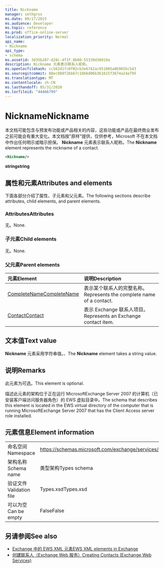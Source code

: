 ```yaml
---
title: Nickname
manager: sethgros
ms.date: 09/17/2015
ms.audience: Developer
ms.topic: reference
ms.prod: office-online-server
localization_priority: Normal
api_name:
- Nickname
api_type:
- schema
ms.assetid: 3d35b207-d28c-4f3f-8b00-55339d30d19a
description: Nickname 元素表示联系人昵称。
ms.openlocfilehash: cc562d1fc0f02cb3e6742ac951005a8b965bc543
ms.sourcegitcommit: 88ec988f2bb67c1866d06b361615f3674a24e795
ms.translationtype: MT
ms.contentlocale: zh-CN
ms.lasthandoff: 05/31/2020
ms.locfileid: "44466799"
---
```

# <a name="nickname"></a><span data-ttu-id="4970e-103">Nickname</span><span class="sxs-lookup"><span data-stu-id="4970e-103">Nickname</span></span>

<span data-ttu-id="4970e-104">本文档可能包含与预发布功能或产品相关的内容，这些功能或产品在最终商业发布之前可能会有重大变化。本文档按"原样"提供，仅供参考，Microsoft 不在本文档中作出任何明示或暗示担保。 **Nickname** 元素表示联系人昵称。</span><span class="sxs-lookup"><span data-stu-id="4970e-104">The **Nickname** element represents the nickname of a contact.</span></span> 
  
```xml
<Nickname/>
```

<span data-ttu-id="4970e-105">**string**</span><span class="sxs-lookup"><span data-stu-id="4970e-105">**string**</span></span>

## <a name="attributes-and-elements"></a><span data-ttu-id="4970e-106">属性和元素</span><span class="sxs-lookup"><span data-stu-id="4970e-106">Attributes and elements</span></span>

<span data-ttu-id="4970e-107">下面各部分介绍了属性、子元素和父元素。</span><span class="sxs-lookup"><span data-stu-id="4970e-107">The following sections describe attributes, child elements, and parent elements.</span></span>
  
### <a name="attributes"></a><span data-ttu-id="4970e-108">Attributes</span><span class="sxs-lookup"><span data-stu-id="4970e-108">Attributes</span></span>

<span data-ttu-id="4970e-109">无。</span><span class="sxs-lookup"><span data-stu-id="4970e-109">None.</span></span>
  
### <a name="child-elements"></a><span data-ttu-id="4970e-110">子元素</span><span class="sxs-lookup"><span data-stu-id="4970e-110">Child elements</span></span>

<span data-ttu-id="4970e-111">无。</span><span class="sxs-lookup"><span data-stu-id="4970e-111">None.</span></span>
  
### <a name="parent-elements"></a><span data-ttu-id="4970e-112">父元素</span><span class="sxs-lookup"><span data-stu-id="4970e-112">Parent elements</span></span>

|<span data-ttu-id="4970e-113">**元素**</span><span class="sxs-lookup"><span data-stu-id="4970e-113">**Element**</span></span>|<span data-ttu-id="4970e-114">**说明**</span><span class="sxs-lookup"><span data-stu-id="4970e-114">**Description**</span></span>|
|:-----|:-----|
|[<span data-ttu-id="4970e-115">CompleteName</span><span class="sxs-lookup"><span data-stu-id="4970e-115">CompleteName</span></span>](completename.md) <br/> |<span data-ttu-id="4970e-116">表示某个联系人的完整名称。</span><span class="sxs-lookup"><span data-stu-id="4970e-116">Represents the complete name of a contact.</span></span>  <br/> |
|[<span data-ttu-id="4970e-117">Contact</span><span class="sxs-lookup"><span data-stu-id="4970e-117">Contact</span></span>](contact.md) <br/> |<span data-ttu-id="4970e-118">表示 Exchange 联系人项目。</span><span class="sxs-lookup"><span data-stu-id="4970e-118">Represents an Exchange contact item.</span></span>  <br/> |
   
## <a name="text-value"></a><span data-ttu-id="4970e-119">文本值</span><span class="sxs-lookup"><span data-stu-id="4970e-119">Text value</span></span>

<span data-ttu-id="4970e-120">**Nickname** 元素采用字符串值。、</span><span class="sxs-lookup"><span data-stu-id="4970e-120">The **Nickname** element takes a string value.</span></span> 
  
## <a name="remarks"></a><span data-ttu-id="4970e-121">说明</span><span class="sxs-lookup"><span data-stu-id="4970e-121">Remarks</span></span>

<span data-ttu-id="4970e-122">此元素为可选。</span><span class="sxs-lookup"><span data-stu-id="4970e-122">This element is optional.</span></span>
  
<span data-ttu-id="4970e-123">描述此元素的架构位于正在运行 MicrosoftExchange Server 2007 的计算机（已安装客户端访问服务器角色）的 EWS 虚拟目录中。</span><span class="sxs-lookup"><span data-stu-id="4970e-123">The schema that describes this element is located in the EWS virtual directory of the computer that is running MicrosoftExchange Server 2007 that has the Client Access server role installed.</span></span>
  
## <a name="element-information"></a><span data-ttu-id="4970e-124">元素信息</span><span class="sxs-lookup"><span data-stu-id="4970e-124">Element information</span></span>

|||
|:-----|:-----|
|<span data-ttu-id="4970e-125">命名空间</span><span class="sxs-lookup"><span data-stu-id="4970e-125">Namespace</span></span>  <br/> |https://schemas.microsoft.com/exchange/services/2006/types  <br/> |
|<span data-ttu-id="4970e-126">架构名称</span><span class="sxs-lookup"><span data-stu-id="4970e-126">Schema name</span></span>  <br/> |<span data-ttu-id="4970e-127">类型架构</span><span class="sxs-lookup"><span data-stu-id="4970e-127">Types schema</span></span>  <br/> |
|<span data-ttu-id="4970e-128">验证文件</span><span class="sxs-lookup"><span data-stu-id="4970e-128">Validation file</span></span>  <br/> |<span data-ttu-id="4970e-129">Types.xsd</span><span class="sxs-lookup"><span data-stu-id="4970e-129">Types.xsd</span></span>  <br/> |
|<span data-ttu-id="4970e-130">可以为空</span><span class="sxs-lookup"><span data-stu-id="4970e-130">Can be empty</span></span>  <br/> |<span data-ttu-id="4970e-131">False</span><span class="sxs-lookup"><span data-stu-id="4970e-131">False</span></span>  <br/> |
   
## <a name="see-also"></a><span data-ttu-id="4970e-132">另请参阅</span><span class="sxs-lookup"><span data-stu-id="4970e-132">See also</span></span>

- [<span data-ttu-id="4970e-133">Exchange 中的 EWS XML 元素</span><span class="sxs-lookup"><span data-stu-id="4970e-133">EWS XML elements in Exchange</span></span>](ews-xml-elements-in-exchange.md)
- [<span data-ttu-id="4970e-134">创建联系人（Exchange Web 服务）</span><span class="sxs-lookup"><span data-stu-id="4970e-134">Creating Contacts (Exchange Web Services)</span></span>](https://msdn.microsoft.com/library/4845917e-70d1-481c-bbd7-011ec6571789%28Office.15%29.aspx)

